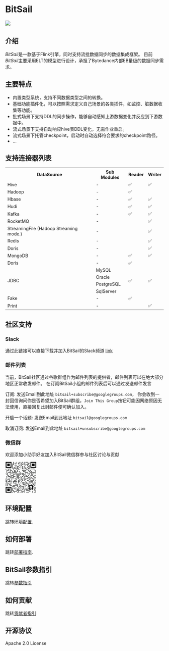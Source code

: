 # BitSail

![](docs/images/bitsail.png)

## 介绍

*BitSail*是一款基于Flink引擎，同时支持流批数据同步的数据集成框架。
目前*BitSail*主要采用ELT的模型进行设计，承担了Bytedance内部EB量级的数据同步需求。<br/>

## 主要特点

- 内置类型系统，支持不同数据类型之间的转换。
- 基础功能插件化，可以按照需求定义自己场景的各类插件，如监控、脏数据收集等功能。
- 批式场景下支持DDL的同步操作，能够自动感知上游数据变化并反应到下游数据中。
- 流式场景下支持自动响应hive表DDL变化，无需作业重启。
- 流式场景下托管checkpoint，启动时自动选择符合要求的checkpoint路径。
- ...

## 支持连接器列表
<table>
  <tr>
    <th>DataSource</th>
    <th>Sub Modules</th>
    <th>Reader</th>
    <th>Writer</th>
  </tr>
  <tr>
    <td>Hive</td>
    <td>-</td>
    <td>✅</td>
    <td>✅</td>
  </tr>
  <tr>
    <td>Hadoop</td>
    <td>-</td>
    <td>✅</td>
    <td> </td>
  </tr>
  <tr>
    <td>Hbase</td>
    <td>-</td>
    <td>✅</td>
    <td>✅</td>
  </tr>
  <tr>
    <td>Hudi</td>
    <td>-</td>
    <td>✅</td>
    <td>✅</td>
  </tr>
  <tr>
    <td>Kafka</td>
    <td>-</td>
    <td>✅</td>
    <td>✅</td>
  </tr>
  <tr>
    <td>RocketMQ</td>
    <td>-</td>
    <td> </td>
    <td>✅</td>
  </tr>
  <tr>
    <td>StreamingFile (Hadoop Streaming mode.)</td>
    <td>-</td>
    <td> </td>
    <td>✅</td>
  </tr>
  <tr>
    <td>Redis</td>
    <td>-</td>
    <td> </td>
    <td>✅</td>
  </tr>
  <tr>
    <td>Doris</td>
    <td>-</td>
    <td> </td>
    <td>✅</td>
  </tr>
  <tr>
    <td>MongoDB</td>
    <td>-</td>
    <td>✅</td>
    <td>✅</td>
  </tr>
  <tr>
    <td>Doris</td>
    <td>-</td>
    <td>✅</td>
    <td> </td>
  </tr>
  <tr>
    <td rowspan="4">JDBC</td>
    <td>MySQL</td>
    <td rowspan="4">✅</td>
    <td rowspan="4">✅</td>
  </tr>
  <tr>
    <td>Oracle</td>
  </tr>
  <tr>
    <td>PostgreSQL</td>
  </tr>
  <tr>
    <td>SqlServer</td>
  </tr>
  <tr>
    <td>Fake</td>
    <td>-</td>
    <td>✅</td>
    <td> </td>
  </tr>
  <tr>
    <td>Print</td>
    <td>-</td>
    <td> </td>
    <td>✅</td>
  </tr>
</table>

## 社区支持
### Slack
通过此链接可以直接下载并加入BitSail的Slack频道 [link](https://join.slack.com/t/slack-ted3816/shared_invite/zt-1inff2sip-u7Ej_o73sUgdpJAvqwlEwQ)

### 邮件列表
当前，BitSail社区通过谷歌群组作为邮件列表的提供者，邮件列表可以在绝大部分地区正常收发邮件。
在订阅BitSail小组的邮件列表后可以通过发送邮件发言

订阅: 发送Email到此地址 `bitsail+subscribe@googlegroups.com`，
你会收到一封回信询问你是否希望加入BitSail群组，`Join This Group`按钮可能因网络原因无法使用，直接回复此封邮件便可确认加入。

开启一个话题: 发送Email到此地址 `bitsail@googlegroups.com`

取消订阅: 发送Email到此地址 `bitsail+unsubscribe@googlegroups.com`

### 微信群
欢迎添加小助手好友加入BitSail微信群参与社区讨论与贡献

<img src="docs/images/wechat_QR.png" alt="qr" width="100"/>

## 环境配置
跳转[环境配置](docs/env_setup_zh.md).

## 如何部署
跳转[部署指南](docs/deployment_zh.md).

## BitSail参数指引
跳转[参数指引](docs/config_zh.md)

## 如何贡献
跳转[贡献者指引](docs/contributing_zh.md)

## 开源协议
Apache 2.0 License